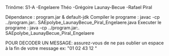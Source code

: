 Trinôme: S1-A
-Engelaere Théo
-Grégoire Launay-Becue
-Rafael Piral

Dépendance : program.jar & default-jdk
Compiler le programe : javac -cp ../program.jar:. SAEpolybe_LaunayBecue_Piral_Engelaere.java
Executer le programe : java -cp ../program.jar:. SAEpolybe_LaunayBecue_Piral_Engelaere

POUR DECODER UN MESSAGE:
assurez-vous de ne pas oublier un espace à la fin de votre message
ex: "01 02 43 12 "
